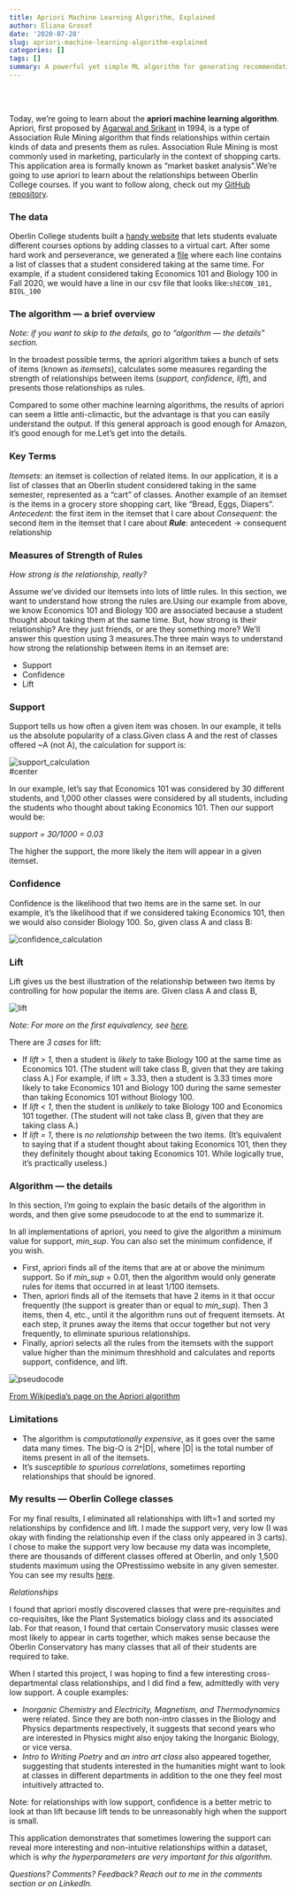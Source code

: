 ```yaml
---
title: Apriori Machine Learning Algorithm, Explained
author: Eliana Grosof
date: '2020-07-28'
slug: apriori-machine-learning-algorithm-explained
categories: []
tags: []
summary: A powerful yet simple ML algorithm for generating recommendations.
---
```

<br/><br/> 
 
 
Today, we’re going to learn about the **apriori machine learning algorithm**. Apriori, first proposed by [Agarwal and Srikant](https://www.it.uu.se/edu/course/homepage/infoutv/ht08/vldb94_rj.pdf) in 1994, is a type of Association Rule Mining algorithm that finds relationships within certain kinds of data and presents them as rules. Association Rule Mining is most commonly used in marketing, particularly in the context of shopping carts. This application area is formally known as “market basket analysis”.We’re going to use apriori to learn about the relationships between Oberlin College courses. If you want to follow along, check out my [GitHub repository](https://github.com/ElianaGrosof/OPrestissimoRecommendations).
### The data
Oberlin College students built a [handy website](http://oprestissimo.com/) that lets students evaluate different courses options by adding classes to a virtual cart. After some hard work and perseverance, we generated a [file](https://github.com/ElianaGrosof/OPrestissimoRecommendations/blob/master/data/converted_carts.csv) where each line contains a list of classes that a student considered taking at the same time. For example, if a student considered taking Economics 101 and Biology 100 in Fall 2020, we would have a line in our csv file that looks like:```shECON_101, BIOL_100```
### The algorithm — a brief overview
*Note: if you want to skip to the details, go to “algorithm — the details” section.*

In the broadest possible terms, the apriori algorithm takes a bunch of sets of items (known as *itemsets*), calculates some measures regarding the strength of relationships between items (*support, confidence, lift*), and presents those relationships as rules. 

Compared to some other machine learning algorithms, the results of apriori can seem a little anti-climactic, but the advantage is that you can easily understand the output. If this general approach is good enough for Amazon, it’s good enough for me.Let’s get into the details.
### Key Terms
*Itemsets*: an itemset is collection of related items. In our application, it is a list of classes that an Oberlin student considered taking in the same semester, represented as a “cart” of classes. Another example of an itemset is the items in a grocery store shopping cart, like “Bread, Eggs, Diapers”. 
*Antecedent*: the first item in the itemset that I care about 
*Consequent*: the second item in the itemset that I care about 
_**Rule**_: antecedent → consequent relationship 
### Measures of Strength of Rules
*How strong is the relationship, really?*  

Assume we’ve divided our itemsets into lots of little rules. In this section, we want to understand how strong the rules are.Using our example from above, we know Economics 101 and Biology 100 are associated because a student thought about taking them at the same time. But, how strong is their relationship? Are they just friends, or are they something more? We’ll answer this question using 3 measures.The three main ways to understand how strong the relationship between items in an itemset are:
- Support
- Confidence
- Lift
### Support
Support tells us how often a given item was chosen. In our example, it tells us the absolute popularity of a class.Given class A and the rest of classes offered ~A (not A), the calculation for support is: 

![support_calculation](support_image.png)  
#center

In our example, let’s say that Economics 101 was considered by 30 different students, and 1,000 other classes were considered by all students, including the students who thought about taking Economics 101. Then our support would be:

*support = 30/1000 = 0.03*

The higher the support, the more likely the item will appear in a given itemset.

### Confidence
Confidence is the likelihood that two items are in the same set. In our example, it’s the likelihood that if we considered taking Economics 101, then we would also consider Biology 100. So, given class A and class B:

![confidence_calculation](confidence_calculation.jpg) 

### Lift
Lift gives us the best illustration of the relationship between two items by controlling for how popular the items are. Given class A and class B,
 
![lift](lift_calc.jpg)

*Note: For more on the first equivalency, see [here](https://www.kdnuggets.com/2016/04/association-rules-apriori-algorithm-tutorial.html).* 

There are *3 cases* for lift:

* If *lift > 1*, then a student is *likely* to take Biology 100 at the same time as Economics 101. (The student will take class B, given that they are taking class A.) For example, if lift = 3.33, then a student is 3.33 times more likely to take Economics 101 and Biology 100 during the same semester than taking Economics 101 without Biology 100.
* If *lift < 1*, then the student is *unlikely* to take Biology 100 and Economics 101 together. (The student will not take class B, given that they are taking class A.)
* If *lift = 1*, there is *no relationship* between the two items. (It’s equivalent to saying that if a student thought about taking Economics 101, then they they definitely thought about taking Economics 101. While logically true, it’s practically useless.)

### Algorithm — the details

In this section, I’m going to explain the basic details of the algorithm in words, and then give some pseudocode to at the end to summarize it. 

In all implementations of apriori, you need to give the algorithm a minimum value for support, *min_sup*. You can also set the minimum confidence, if you wish.

* First, apriori finds all of the items that are at or above the minimum support. So if *min_sup* = 0.01, then the algorithm would only generate rules for items that occurred in at least 1/100 itemsets.
* Then, apriori finds all of the itemsets that have 2 items in it that occur frequently (the support is greater than or equal to *min_sup*). Then 3 items, then 4, etc., until it the algorithm runs out of frequent itemsets. At each step, it prunes away the items that occur together but not very frequently, to eliminate spurious relationships.
* Finally, apriori selects all the rules from the itemsets with the support value higher than the minimum threshhold and calculates and reports support, confidence, and lift.

![pseudocode](pseudocode.png)

[From Wikipedia’s page on the Apriori algorithm](https://en.wikipedia.org/wiki/Apriori_algorithm)

### Limitations
* The algorithm is *computationally expensive*, as it goes over the same data many times. The big-O is 2^|D|, where |D| is the total number of items present in all of the itemsets.
* It’s *susceptible to spurious correlations*, sometimes reporting relationships that should be ignored.

### My results — Oberlin College classes

For my final results, I eliminated all relationships with lift=1 and sorted my relationships by confidence and lift. I made the support very, very low (I was okay with finding the relationship even if the class only appeared in 3 carts). I chose to make the support very low because my data was incomplete, there are thousands of different classes offered at Oberlin, and only 1,500 students maximum using the OPrestissimo website in any given semester. You can see my results [here](https://github.com/ElianaGrosof/OPrestissimoRecommendations/tree/master/results).

*Relationships*  

I found that apriori mostly discovered classes that were pre-requisites and co-requisites, like the Plant Systematics biology class and its associated lab. For that reason, I found that certain Conservatory music classes were most likely to appear in carts together, which makes sense because the Oberlin Conservatory has many classes that all of their students are required to take.

When I started this project, I was hoping to find a few interesting cross-departmental class relationships, and I did find a few, admittedly with very low support. A couple examples:

* *Inorganic Chemistry* and _Electricity, Magnetism, and Thermodynamics_ were related. Since they are both non-intro classes in the Biology and Physics departments respectively, it suggests that second years who are interested in Physics might also enjoy taking the Inorganic Biology, or vice versa.
* *Intro to Writing Poetry* and *an intro art class* also appeared together, suggesting that students interested in the humanities might want to look at classes in different departments in addition to the one they feel most intuitively attracted to.

Note: for relationships with low support, confidence is a better metric to look at than lift because lift tends to be unreasonably high when the support is small.

This application demonstrates that sometimes lowering the support can reveal more interesting and non-intuitive relationships within a dataset, which is _why the hyperparameters are very important for this algorithm_. 

*Questions? Comments? Feedback? Reach out to me in the comments section or on LinkedIn.*